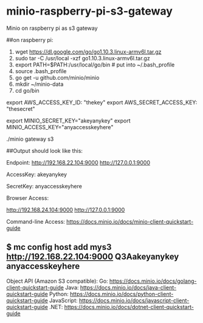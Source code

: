 # minio-raspberry-pi-s3-gateway
Minio on raspberry pi as s3 gateway


##on raspberry pi:


1. wget https://dl.google.com/go/go1.10.3.linux-armv6l.tar.gz
2. sudo tar -C /usr/local -xzf go1.10.3.linux-armv6l.tar.gz
3. export PATH=$PATH:/usr/local/go/bin # put into ~/.bash_profile
4. source .bash_profile
5. go get -u github.com/minio/minio
6. mkdir ~/minio-data
7. cd go/bin

export AWS_ACCESS_KEY_ID: "thekey"
export AWS_SECRET_ACCESS_KEY: "thesecret"

export MINIO_SECRET_KEY="akeyanykey"
export MINIO_ACCESS_KEY="anyaccesskeyhere"

./minio gateway s3

##Output should look like this:

Endpoint:  http://192.168.22.104:9000  http://127.0.0.1:9000

AccessKey: akeyanykey 

SecretKey: anyaccesskeyhere

Browser Access:

   http://192.168.24.104:9000  http://127.0.0.1:9000

Command-line Access: https://docs.minio.io/docs/minio-client-quickstart-guide


   ## $ mc config host add mys3 http://192.168.22.104:9000 Q3Aakeyanykey anyaccesskeyhere

Object API (Amazon S3 compatible):
   Go:         https://docs.minio.io/docs/golang-client-quickstart-guide
   Java:       https://docs.minio.io/docs/java-client-quickstart-guide
   Python:     https://docs.minio.io/docs/python-client-quickstart-guide
   JavaScript: https://docs.minio.io/docs/javascript-client-quickstart-guide
   .NET:       https://docs.minio.io/docs/dotnet-client-quickstart-guide

